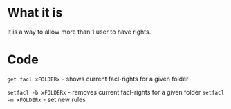 #                  What it is

It is a way to allow more than 1 user to have rights.

#                  Code

`get facl xFOLDERx` - shows current facl-rights for a given folder

`setfacl -b xFOLDERx` - removes current facl-rights for a given folder
`setfacl -m xFOLDERx` - set new rules
